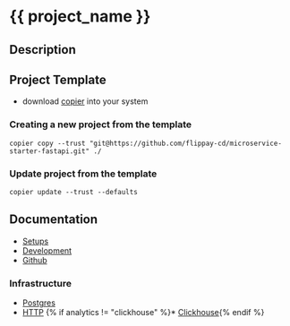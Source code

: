 # {{ project_name }}

## Description

<Project Description>

## Project Template

- download [copier](https://copier.readthedocs.io/en/stable/#installation) into your system

### Creating a new project from the template

`copier copy --trust "git@https://github.com/flippay-cd/microservice-starter-fastapi.git" ./`

### Update project from the template

`copier update --trust --defaults`

## Documentation

* [Setups](./.docs/local_setup.md)
* [Development](./.docs/development.md)
* [Github](./.docs/github.md)


### Infrastructure
* [Postgres](./.docs/postgres.md)
* [HTTP](./.docs/http.md)
{% if analytics != "clickhouse" %}* [Clickhouse](./.docs/clickhouse.md){% endif %}
